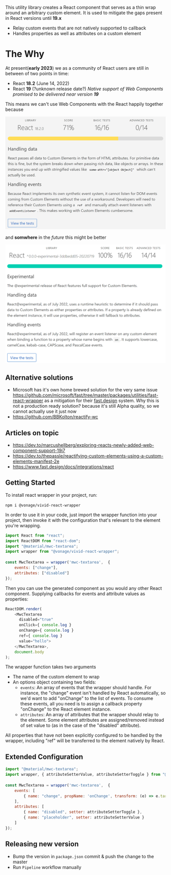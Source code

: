 This utility library creates a React component that serves as a thin wrap around an arbitrary custom element.
 It is used to mitigate the gaps present in React versions until **19.x**
 * Relay custom events that are not natively supported to callback
 * Handles properties as well as attributes on a custom element

# The Why

At present(**early 2023**) we as a community of React users are still in between of two points in time:
* React **18.2** (June 14, 2022)
* React **19** (?unknown release date?) *Native support of Web Components promised to be delivered near version **19***

This means we can't use Web Components with the React happily together because

[![](doc/react.18.png)](https://custom-elements-everywhere.com)

and **somwhere** in the *future* this might be better

[![](doc/react.19.png)](https://custom-elements-everywhere.com)


## Alternative solutions
* Microsoft has it's own home brewed solution for the very same issue
https://github.com/microsoft/fast/tree/master/packages/utilities/fast-react-wrapper
as a mitigation for their [fast.design](http://fast.design) system. Why this is not a production ready solution? because it's still Alpha quality, so we cannot actually use it just now
* https://github.com/BBKolton/reactify-wc

## Articles on topic

* https://dev.to/marcushellberg/exploring-reacts-newly-added-web-component-support-19i7
* https://dev.to/thepassle/reactifying-custom-elements-using-a-custom-elements-manifest-2e
* https://www.fast.design/docs/integrations/react

## **Getting Started**

To install react wrapper in your project, run:

```npm i @vonage/vivid-react-wrapper```

In order to use it in your code, just import the wrapper function into your project, then invoke it with the configuration that's relevant to the element you're wrapping.

```javascript
import React from "react";
import ReactDOM from "react-dom";
import "@material/mwc-textarea";
import wrapper from "@vonage/vivid-react-wrapper";

const MwcTextarea = wrapper('mwc-textarea',  {
    events: ["change"],
    attributes: ["disabled"]
});
```

Then you can use the generated component as you would any other React component. Supplying callbacks for events and attribute values as properties:

```javascript
ReactDOM.render(
    <MwcTextarea
      disabled="true"
      onClick={ console.log }
      onChange={ console.log }
      ref={ console.log }
      value="hello">
    </MwcTextarea>,
    document.body
);
```

The wrapper function takes two arguments
* The name of the custom element to wrap
* An options object containing two fields:
  * `events`: An array of events that the wrapper should handle. For instance, the "change" event isn't handled by React automatically, so we'd want to add "onChange" to the list of events. To consume these events, all you need is to assign a callback property "onChange" to the React element instance.
  * `attributes`: An array of attributes that the wrapper should relay to the element. Some element attributes are assigned/removed instead of set value to (as in the case of the "disabled" attribute).

All properties that have not been explicitly configured to be handled by the wrapper, including "ref" will be transferred to the element natively by React.

## Extended Configuration

```javascript
import "@material/mwc-textarea";
import wrapper, { attributeSetterValue, attributeSetterToggle } from "@vonage/vivid-react-wrapper";

const MwcTextarea = wrapper('mwc-textarea',  {
    events: [
        { name: "change", propName: 'onChange', transform: (e) => e.target.value }
    ],
    attributes: [
        { name: "disabled", setter: attributeSetterToggle },
        { name: "placeholder", setter: attributeSetterValue }
    ]
});
```

## Releasing new version

* Bump the version in `package.json` commit & push the change to the master
* Run `Pipeline` workflow manually
